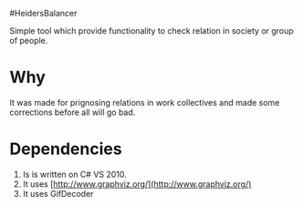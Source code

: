 #HeidersBalancer

Simple tool which provide functionality to check relation in society or group of people.

# Why
It was made for prignosing relations in work collectives and made some corrections before all will go bad.

# Dependencies
1) Is is written on C# VS 2010.
2) It uses [http://www.graphviz.org/](http://www.graphviz.org/)
3) It uses GifDecoder

